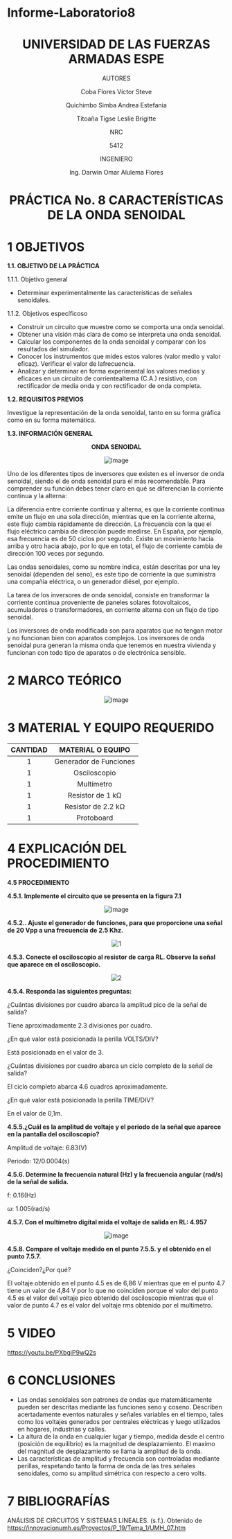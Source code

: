 # Informe-Laboratorio8

<div align="center">

# UNIVERSIDAD DE LAS FUERZAS ARMADAS ESPE

AUTORES

Coba Flores Víctor Steve

Quichimbo Simba Andrea Estefania

Titoaña Tigse Leslie Brigitte

NRC
  
5412

INGENIERO

Ing. Darwin Omar Alulema Flores

# PRÁCTICA No. 8 CARACTERÍSTICAS DE LA ONDA SENOIDAL
  
</div>

# 1 OBJETIVOS

**1.1. OBJETIVO DE LA PRÁCTICA**

1.1.1. Objetivo general

- Determinar experimentalmente las características de señales senoidales.

1.1.2. Objetivos específicoso

- Construir un circuito que muestre como se comporta una onda senoidal.
- Obtener una visión más clara de como se interpreta una onda senoidal.
- Calcular los componentes de la onda senoidal y comparar con los resultados del simulador.
- Conocer los instrumentos que mides estos valores (valor medio y valor eficaz). Verificar el valor de lafrecuencia. 
- Analizar y determinar en forma experimental los valores medios y eficaces en un circuito de corrientealterna (C.A.) resistivo, con rectificador de media onda y con rectificador de onda completa.

**1.2. REQUISITOS PREVIOS**

Investigue la representación de la onda senoidal, tanto en su forma gráfica como en su forma matemática.

**1.3. INFORMACIÓN GENERAL**

<div align="center">
  
**ONDA SENOIDAL**

![image](https://user-images.githubusercontent.com/84430867/132164920-04e7c7d4-8cdc-4b6f-bc7b-09d7dbfdc5b9.png)

</div>

Uno de los diferentes tipos de inversores que existen es el inversor de onda senoidal, siendo el de onda senoidal pura el más recomendable. Para comprender su función debes tener claro en qué se diferencian la corriente continua y la alterna:

La diferencia entre corriente continua y alterna, es que la corriente continua emite un flujo en una sola dirección, mientras que en la corriente alterna, este flujo cambia rápidamente de dirección. La frecuencia con la que el flujo eléctrico cambia de dirección puede medirse. En España, por ejemplo, esa frecuencia es de 50 ciclos por segundo. Existe un movimiento hacia arriba y otro hacia abajo, por lo que en total, el flujo de corriente cambia de dirección 100 veces por segundo.

Las ondas senoidales, como su nombre indica, están descritas por una ley senoidal (dependen del seno), es este tipo de corriente la que suministra una compañía eléctrica, o un generador diésel, por ejemplo.

La tarea de los inversores de onda senoidal, consiste en transformar la corriente continua proveniente de paneles solares fotovoltaicos, acumuladores o transformadores, en corriente alterna con un flujo de tipo senoidal.

Los inversores de onda modificada son para aparatos que no tengan motor y no funcionan bien con aparatos complejos. Los inversores de onda senoidal pura generan la misma onda que tenemos en nuestra vivienda y funcionan con todo tipo de aparatos o de electrónica sensible.

# 2 MARCO TEÓRICO

<div align="center">
  
![image](https://user-images.githubusercontent.com/84430867/132164538-ad58616a-d928-458c-8c1c-fcb48bd00627.png)
 
</div>

# 3 MATERIAL Y EQUIPO REQUERIDO

<div align="center">
     
|**CANTIDAD**|       **MATERIAL O EQUIPO**      |
|    :---:   |              :---:               | 
|      1     |       Generador de Funciones     |
|      1     |           Osciloscopio           |
|      1     |            Multímetro            |
|      1     |         Resistor de 1 kΩ         |
|      1     |        Resistor de 2.2 kΩ        |
|      1     |            Protoboard            |
  
</div>

# 4 EXPLICACIÓN DEL PROCEDIMIENTO

**4.5 PROCEDIMIENTO**

**4.5.1. Implemente el circuito que se presenta en la figura 7.1**

<div align="center">
  
![image](https://user-images.githubusercontent.com/84430867/130622602-e7d6137c-cb90-4fc9-a107-871da9a8f4d0.png)

</div>

**4.5.2.. Ajuste el generador de funciones, para que proporcione una señal de 20 Vpp a una frecuencia de 2.5 Khz.**

<div align="center">
  
![1](https://user-images.githubusercontent.com/84587172/132263233-c33d872a-d744-4523-a595-ed118e4dfc65.png)

</div>

**4.5.3. Conecte el osciloscopio al resistor de carga RL. Observe la señal que aparece en el osciloscopio.**

<div align="center">
  
![2](https://user-images.githubusercontent.com/84587172/132263244-4805ba52-5e0f-4b32-9434-87a7b5de9bec.png)

</div>

**4.5.4. Responda las siguientes preguntas:**

¿Cuántas divisiones por cuadro abarca la amplitud pico de la señal de salida? 

Tiene aproximadamente 2.3 divisiones por cuadro.

¿En qué valor está posicionada la perilla VOLTS/DIV?

Está posicionada en el valor de 3.

¿Cuántas divisiones por cuadro abarca un ciclo completo de la señal de salida?

El ciclo completo abarca 4.6 cuadros aproximadamente.

¿En qué valor está posicionada la perilla TIME/DIV? 

En el valor de 0,1m.

**4.5.5.¿Cuál es la amplitud de voltaje y el periodo de la señal que aparece en la pantalla del osciloscopio?**

Amplitud de voltaje: 6.83(V)

Periodo: 12/0.0004(s)

**4.5.6. Determine la frecuencia natural (Hz) y la frecuencia angular (rad/s) de la señal de salida.**

f: 0.16(Hz)

ω: 1.005(rad/s)

**4.5.7. Con el multímetro digital mida el voltaje de salida en RL: 4.957**

<div align="center">
  
![image](https://user-images.githubusercontent.com/84430867/132281190-4bd2f3ca-6da6-4c13-974c-7b192ac7ed34.png)

</div>

**4.5.8. Compare el voltaje medido en el punto 7.5.5. y el obtenido en el punto 7.5.7.**

¿Coinciden?¿Por qué?

El voltaje obtenido en el punto 4.5 es de 6,86 V mientras que en el punto 4.7 tiene un valor de 4,84 V por lo que no coinciden porque el valor del punto 4.5 es el valor del voltaje pico obtenido del osciloscopio mientras que el valor de punto 4.7 es el valor del voltaje rms obtenido por el multímetro.

# 5 VIDEO 

https://youtu.be/PXbgiP9wQ2s

# 6 CONCLUSIONES 

- Las ondas senoidales son patrones de ondas que matemáticamente pueden ser descritas mediante las funciones seno y coseno. Describen acertadamente eventos naturales y señales variables en el tiempo, tales como los voltajes generados por centrales eléctricas y luego utilizados en hogares, industrias y calles.
- La altura de la onda en cualquier lugar y tiempo, medida desde el centro (posición de equilibrio) es la magnitud de desplazamiento. El maximo del magnitud de desplazamiento se llama la amplitud de la onda.
- Las características de amplitud y frecuencia son controladas mediante perillas, respetando tanto la forma de onda de las tres señales senoidales, como su amplitud simétrica con respecto a cero volts.

# 7 BIBLIOGRAFÍAS

ANÁLISIS DE CIRCUITOS Y SISTEMAS LINEALES. (s.f.). Obtenido de https://innovacionumh.es/Proyectos/P_19/Tema_1/UMH_07.htm
